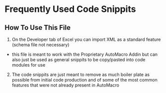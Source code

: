 # Frequently Used Code Snippits

## How To Use This File

1. On the Developer tab of Excel you can import XML as a standard feature (schema file not necessary)

* this file is meant to work with the Proprietary AutoMacro Addin but can also just be used as general snippits to be copy/pasted into code modules for use

2. The code snippits are just meant to remove as much boiler plate as possible from initial code production and of some of the most common features that were not already present in AutoMacro